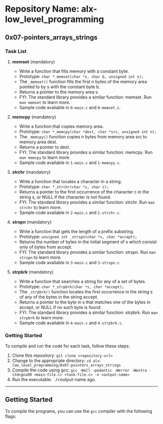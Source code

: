 # Repository Name: alx-low_level_programming

## 0x07-pointers_arrays_strings

### Task List

1. **memset** (mandatory)
   - Write a function that fills memory with a constant byte.
   - Prototype: `char *_memset(char *s, char b, unsigned int n);`
   - The `_memset()` function fills the first n bytes of the memory area pointed to by s with the constant byte b.
   - Returns a pointer to the memory area s.
   - FYI: The standard library provides a similar function: memset. Run `man memset` to learn more.
   - Sample code available in `0-main.c` and `0-memset.c`.

2. **memcpy** (mandatory)
   - Write a function that copies memory area.
   - Prototype: `char *_memcpy(char *dest, char *src, unsigned int n);`
   - The `_memcpy()` function copies n bytes from memory area src to memory area dest.
   - Returns a pointer to dest.
   - FYI: The standard library provides a similar function: memcpy. Run `man memcpy` to learn more.
   - Sample code available in `1-main.c` and `1-memcpy.c`.

3. **strchr** (mandatory)
   - Write a function that locates a character in a string.
   - Prototype: `char *_strchr(char *s, char c);`
   - Returns a pointer to the first occurrence of the character c in the string s, or NULL if the character is not found.
   - FYI: The standard library provides a similar function: strchr. Run `man strchr` to learn more.
   - Sample code available in `2-main.c` and `2-strchr.c`.

4. **strspn** (mandatory)
   - Write a function that gets the length of a prefix substring.
   - Prototype: `unsigned int _strspn(char *s, char *accept);`
   - Returns the number of bytes in the initial segment of s which consist only of bytes from accept.
   - FYI: The standard library provides a similar function: strspn. Run `man strspn` to learn more.
   - Sample code available in `3-main.c` and `3-strspn.c`.

5. **strpbrk** (mandatory)
   - Write a function that searches a string for any of a set of bytes.
   - Prototype: `char *_strpbrk(char *s, char *accept);`
   - The `_strpbrk()` function locates the first occurrence in the string s of any of the bytes in the string accept.
   - Returns a pointer to the byte in s that matches one of the bytes in accept, or NULL if no such byte is found.
   - FYI: The standard library provides a similar function: strpbrk. Run `man strpbrk` to learn more.
   - Sample code available in `4-main.c` and `4-strpbrk.c`.

### Getting Started
To compile and run the code for each task, follow these steps:

1. Clone this repository: `git clone <repository-url>`
2. Change to the appropriate directory: `cd alx-low_level_programming/0x07-pointers_arrays_strings`
3. Compile the code using gcc: `gcc -Wall -pedantic -Werror -Wextra -std=gnu89 <main-file.c> <task-file.c> -o <output-name>`
4. Run the executable: `./<output-name ago. 

---

## Getting Started

To compile the programs, you can use the `gcc` compiler with the following flags:


